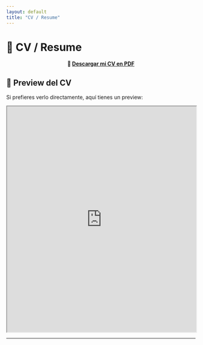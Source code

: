 ```yaml
---
layout: default
title: "CV / Resume"
---
```


# 📄 CV / Resume  

<p align="center">
    <strong>📌 <a href="assets/mi_cv.pdf" download>Descargar mi CV en PDF</a></strong>
</p>

## 📌 Preview del CV  
Si prefieres verlo directamente, aquí tienes un preview:  

<iframe src="https://drive.google.com/file/d/1JQPkpukO1nwrSmNJ9Dl70ccDAZKjbzbX/preview" width="100%" height="600px"></iframe>


---
